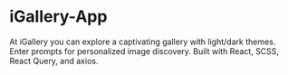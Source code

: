 # iGallery-App
At iGallery you can explore a captivating gallery with light/dark themes. Enter prompts for personalized image discovery. Built with React, SCSS, React Query, and axios.
